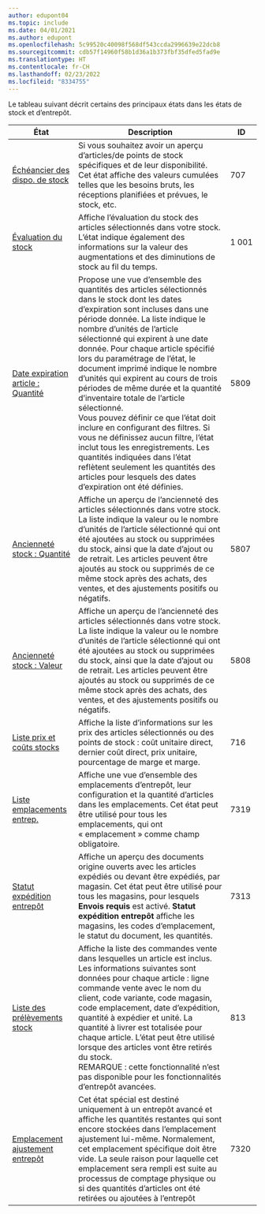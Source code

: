 ```yaml
---
author: edupont04
ms.topic: include
ms.date: 04/01/2021
ms.author: edupont
ms.openlocfilehash: 5c99520c40098f568df543ccda2996639e22dcb8
ms.sourcegitcommit: cdb57f14960f58b1d36a1b373fbf35dfed5fad9e
ms.translationtype: HT
ms.contentlocale: fr-CH
ms.lasthandoff: 02/23/2022
ms.locfileid: "8334755"
---
```

Le tableau suivant décrit certains des principaux états dans les états de stock et d’entrepôt.

| État | Description | ID | 
|---------|---------|---------|
|[Échéancier des dispo. de stock](https://businesscentral.dynamics.com?report=707)|Si vous souhaitez avoir un aperçu d’articles/de points de stock spécifiques et de leur disponibilité. Cet état affiche des valeurs cumulées telles que les besoins bruts, les réceptions planifiées et prévues, le stock, etc. |707|
|[Évaluation du stock](https://businesscentral.dynamics.com?report=1001)|Affiche l’évaluation du stock des articles sélectionnés dans votre stock. L’état indique également des informations sur la valeur des augmentations et des diminutions de stock au fil du temps.|1 001|
|[Date expiration article : Quantité](https://businesscentral.dynamics.com?report=5809)|Propose une vue d’ensemble des quantités des articles sélectionnés dans le stock dont les dates d’expiration sont incluses dans une période donnée. La liste indique le nombre d’unités de l’article sélectionné qui expirent à une date donnée. Pour chaque article spécifié lors du paramétrage de l’état, le document imprimé indique le nombre d’unités qui expirent au cours de trois périodes de même durée et la quantité d’inventaire totale de l’article sélectionné.<br>Vous pouvez définir ce que l’état doit inclure en configurant des filtres. Si vous ne définissez aucun filtre, l’état inclut tous les enregistrements. Les quantités indiquées dans l’état reflètent seulement les quantités des articles pour lesquels des dates d’expiration ont été définies.|5809|
|[Ancienneté stock : Quantité](https://businesscentral.dynamics.com?report=5807)|Affiche un aperçu de l’ancienneté des articles sélectionnés dans votre stock. La liste indique la valeur ou le nombre d’unités de l’article sélectionné qui ont été ajoutées au stock ou supprimées du stock, ainsi que la date d’ajout ou de retrait. Les articles peuvent être ajoutés au stock ou supprimés de ce même stock après des achats, des ventes, et des ajustements positifs ou négatifs.|5807|
|[Ancienneté stock : Valeur](https://businesscentral.dynamics.com?report=5808)|Affiche un aperçu de l’ancienneté des articles sélectionnés dans votre stock. La liste indique la valeur ou le nombre d’unités de l’article sélectionné qui ont été ajoutées au stock ou supprimées du stock, ainsi que la date d’ajout ou de retrait. Les articles peuvent être ajoutés au stock ou supprimés de ce même stock après des achats, des ventes, et des ajustements positifs ou négatifs.|5808|
|[Liste prix et coûts stocks](https://businesscentral.dynamics.com?report=716)|Affiche la liste d’informations sur les prix des articles sélectionnés ou des points de stock : coût unitaire direct, dernier coût direct, prix unitaire, pourcentage de marge et marge. |716|
|[Liste emplacements entrep.](https://businesscentral.dynamics.com?report=7319)|Affiche une vue d’ensemble des emplacements d’entrepôt, leur configuration et la quantité d’articles dans les emplacements. Cet état peut être utilisé pour tous les emplacements, qui ont « emplacement » comme champ obligatoire. |7319|
|[Statut expédition entrepôt](https://businesscentral.dynamics.com?report=7313)|Affiche un aperçu des documents origine ouverts avec les articles expédiés ou devant être expédiés, par magasin. Cet état peut être utilisé pour tous les magasins, pour lesquels **Envois requis** est activé. **Statut expédition entrepôt** affiche les magasins, les codes d’emplacement, le statut du document, les quantités.|7313|
|[Liste des prélèvements stock](https://businesscentral.dynamics.com?report=813)|Affiche la liste des commandes vente dans lesquelles un article est inclus. Les informations suivantes sont données pour chaque article : ligne commande vente avec le nom du client, code variante, code magasin, code emplacement, date d’expédition, quantité à expédier et unité. La quantité à livrer est totalisée pour chaque article. L’état peut être utilisé lorsque des articles vont être retirés du stock.<br>REMARQUE : cette fonctionnalité n’est pas disponible pour les fonctionnalités d’entrepôt avancées.|813|
|[Emplacement ajustement entrepôt](https://businesscentral.dynamics.com?report=7320)|Cet état spécial est destiné uniquement à un entrepôt avancé et affiche les quantités restantes qui sont encore stockées dans l’emplacement ajustement lui-même. Normalement, cet emplacement spécifique doit être vide. La seule raison pour laquelle cet emplacement sera rempli est suite au processus de comptage physique ou si des quantités d’articles ont été retirées ou ajoutées à l’entrepôt|7320|